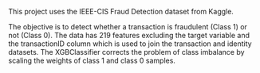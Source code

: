 This project uses the IEEE-CIS Fraud Detection dataset from Kaggle.

The objective is to detect whether a transaction is fraudulent (Class 1) or not (Class 0).
The data has 219 features excluding the target variable and the transactionID column which is used to join the transaction and identity datasets.
The XGBClassifier corrects the problem of class imbalance by scaling the weights of class 1 and class 0 samples.

